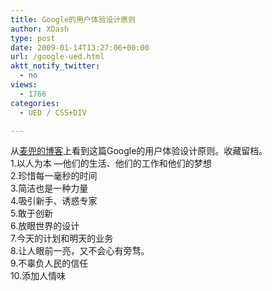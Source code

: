 ```yaml
---
title: Google的用户体验设计原则
author: XDash
type: post
date: 2009-01-14T13:27:06+00:00
url: /google-ued.html
aktt_notify_twitter:
  - no
views:
  - 1766
categories:
  - UED / CSS+DIV

---
```

从<a target="_blank" href="http://www.maidow.com/blog/">麦兜的博客</a>上看到这篇Google的用户体验设计原则。收藏留档。  
1.以人为本 —他们的生活、他们的工作和他们的梦想  
2.珍惜每一毫秒的时间  
3.简洁也是一种力量  
4.吸引新手、诱惑专家  
5.敢于创新  
6.放眼世界的设计  
7.今天的计划和明天的业务  
8.让人眼前一亮，又不会心有旁骛。  
9.不辜负人民的信任  
10.添加人情味